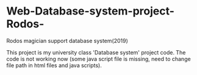 # Web-Database-system-project-Rodos-

Rodos magician support database system(2019)

This project is my university class 'Database system' project code.
The code is not working now (some java script file is missing, need to change file path in html files and java scripts).
